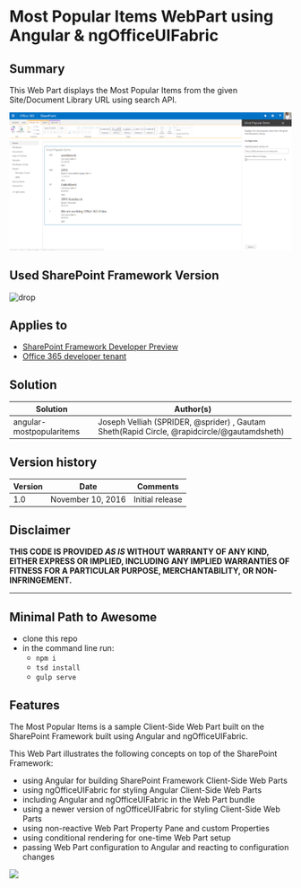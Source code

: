 # Most Popular Items WebPart using Angular & ngOfficeUIFabric

## Summary

This Web Part displays the Most Popular Items from the given Site/Document Library URL using search API.

![Most Popular Items WebPart built using Angular and ngOfficeUIFabric](./assets/preview.png)

## Used SharePoint Framework Version 
![drop](https://img.shields.io/badge/drop-drop5-red.svg)

## Applies to

* [SharePoint Framework Developer Preview](https://github.com/SharePoint/sp-dev-docs/wiki)
* [Office 365 developer tenant](https://github.com/SharePoint/sp-dev-docs/wiki/Setup-SharePoint-Tenant)

## Solution

Solution|Author(s)
--------|---------
angular-mostpopularitems|Joseph Velliah (SPRIDER, @sprider) , Gautam Sheth(Rapid Circle, @rapidcircle/@gautamdsheth)

## Version history

Version|Date|Comments
-------|----|--------
1.0|November 10, 2016|Initial release

## Disclaimer
**THIS CODE IS PROVIDED *AS IS* WITHOUT WARRANTY OF ANY KIND, EITHER EXPRESS OR IMPLIED, INCLUDING ANY IMPLIED WARRANTIES OF FITNESS FOR A PARTICULAR PURPOSE, MERCHANTABILITY, OR NON-INFRINGEMENT.**

---

## Minimal Path to Awesome

- clone this repo
- in the command line run:
  - `npm i`
  - `tsd install`
  - `gulp serve`

## Features

The Most Popular Items is a sample Client-Side Web Part built on the SharePoint Framework built using Angular and ngOfficeUIFabric.

This Web Part illustrates the following concepts on top of the SharePoint Framework:

- using Angular for building SharePoint Framework Client-Side Web Parts
- using ngOfficeUIFabric for styling Angular Client-Side Web Parts
- including Angular and ngOfficeUIFabric in the Web Part bundle
- using a newer version of ngOfficeUIFabric for styling Client-Side Web Parts
- using non-reactive Web Part Property Pane and custom Properties
- using conditional rendering for one-time Web Part setup
- passing Web Part configuration to Angular and reacting to configuration changes

<img src="https://telemetry.sharepointpnp.com/sp-dev-fx-webparts/samples/angular-mostpopularitems" />